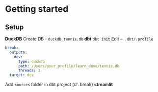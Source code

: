 # Getting started
## Setup
**DuckDB**
Create DB - `duckdb tennis.db`
**dbt**
`dbt init`
Edit `~ .dbt/.profile`
```yaml
break:
  outputs:
    dev:
      type: duckdb
      path: /Users/your_profile/learn_done/tennis.db
      threads: 1
  target: dev
```
Add `sources` folder in dbt project (cf. break)
**streamlit**
